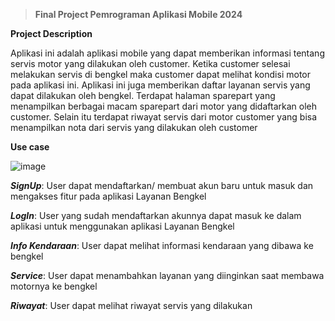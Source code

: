 > **Final Project Pemrograman Aplikasi Mobile 2024**


**Project Description**

Aplikasi ini adalah aplikasi mobile yang dapat memberikan informasi tentang servis motor yang dilakukan oleh customer. Ketika customer selesai melakukan servis di bengkel maka customer dapat melihat kondisi motor pada aplikasi ini. Aplikasi ini juga memberikan daftar layanan servis yang dapat dilakukan oleh bengkel. Terdapat halaman sparepart yang menampilkan berbagai macam sparepart dari motor yang didaftarkan oleh customer. Selain itu terdapat riwayat servis dari motor customer yang bisa menampilkan nota dari servis yang dilakukan oleh customer

**Use case**


![image](https://github.com/HariIDn/044_ProjectAkhir/assets/108159696/10bd466e-9393-4b31-ba54-ca0d79c73785)


_**SignUp**_: User dapat mendaftarkan/ membuat akun baru untuk masuk dan mengakses fitur pada aplikasi Layanan Bengkel

_**LogIn**_: User yang sudah mendaftarkan akunnya dapat masuk ke dalam aplikasi untuk menggunakan aplikasi Layanan Bengkel

_**Info Kendaraan**_: User dapat melihat informasi kendaraan yang dibawa ke bengkel

_**Service**_: User dapat menambahkan layanan yang diinginkan saat membawa motornya ke bengkel

_**Riwayat**_: User dapat melihat riwayat servis yang dilakukan 
